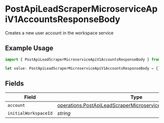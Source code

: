 # PostApiLeadScraperMicroserviceApiV1AccountsResponseBody

Creates a new user account in the workspace service

## Example Usage

```typescript
import { PostApiLeadScraperMicroserviceApiV1AccountsResponseBody } from "oppulence-backend-sdk/models/operations";

let value: PostApiLeadScraperMicroserviceApiV1AccountsResponseBody = {};
```

## Fields

| Field                                                                                                                                          | Type                                                                                                                                           | Required                                                                                                                                       | Description                                                                                                                                    |
| ---------------------------------------------------------------------------------------------------------------------------------------------- | ---------------------------------------------------------------------------------------------------------------------------------------------- | ---------------------------------------------------------------------------------------------------------------------------------------------- | ---------------------------------------------------------------------------------------------------------------------------------------------- |
| `account`                                                                                                                                      | [operations.PostApiLeadScraperMicroserviceApiV1AccountsAccount](../../models/operations/postapileadscrapermicroserviceapiv1accountsaccount.md) | :heavy_minus_sign:                                                                                                                             | N/A                                                                                                                                            |
| `initialWorkspaceId`                                                                                                                           | *string*                                                                                                                                       | :heavy_minus_sign:                                                                                                                             | N/A                                                                                                                                            |